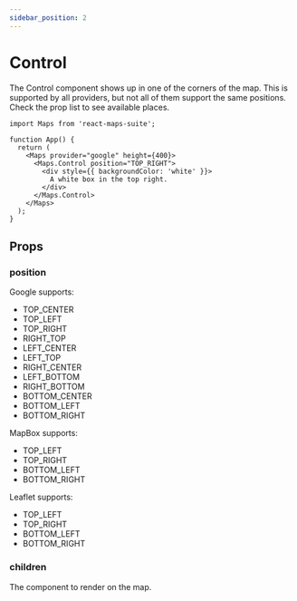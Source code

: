 ```yaml
---
sidebar_position: 2
---
```


# Control

The Control component shows up in one of the corners of the map. This is supported by all providers, but not all of them support the same positions. Check the prop list to see available places.

```tsx
import Maps from 'react-maps-suite';

function App() {
  return (
    <Maps provider="google" height={400}>
      <Maps.Control position="TOP_RIGHT">
        <div style={{ backgroundColor: 'white' }}>
          A white box in the top right.
        </div>
      </Maps.Control>
    </Maps>
  );
}
```

## Props

### position

Google supports:

* TOP_CENTER
* TOP_LEFT
* TOP_RIGHT
* RIGHT_TOP
* LEFT_CENTER
* LEFT_TOP
* RIGHT_CENTER
* LEFT_BOTTOM
* RIGHT_BOTTOM
* BOTTOM_CENTER
* BOTTOM_LEFT
* BOTTOM_RIGHT

MapBox supports:

* TOP_LEFT
* TOP_RIGHT
* BOTTOM_LEFT
* BOTTOM_RIGHT

Leaflet supports:

* TOP_LEFT
* TOP_RIGHT
* BOTTOM_LEFT
* BOTTOM_RIGHT

### children

The component to render on the map.
